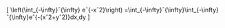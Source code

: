 \[ \left(\int_{-\infty}ˆ{\infty} eˆ{-xˆ2}\right) =\int_{-\infty}ˆ{\infty}\int_{-\infty}ˆ{\infty}eˆ{-(xˆ2+yˆ2)}dx\,dy \]
